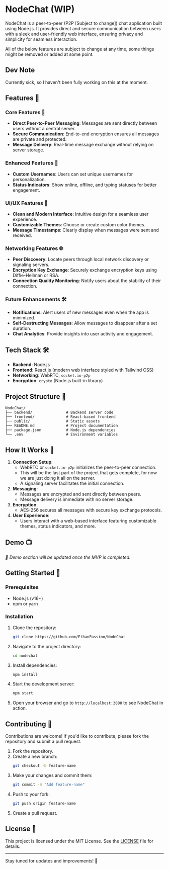 # NodeChat (WIP)

NodeChat is a peer-to-peer (P2P [Subject to change]) chat application built using Node.js. It provides direct and secure communication between users with a sleek and user-friendly web interface, ensuring privacy and simplicity for seamless interaction.

All of the below features are subject to change at any time, some things might be removed or added at some point.

## Dev Note
Currently sick, so I haven't been fully working on this at the moment.

## Features 🎯

### Core Features 🚀
- **Direct Peer-to-Peer Messaging**: Messages are sent directly between users without a central server.
- **Secure Communication**: End-to-end encryption ensures all messages are private and protected.
- **Message Delivery**: Real-time message exchange without relying on server storage.

### Enhanced Features 🌟
- **Custom Usernames**: Users can set unique usernames for personalization.
- **Status Indicators**: Show online, offline, and typing statuses for better engagement.

### UI/UX Features 🎨
- **Clean and Modern Interface**: Intuitive design for a seamless user experience.
- **Customizable Themes**: Choose or create custom color themes.
- **Message Timestamps**: Clearly display when messages were sent and received.

### Networking Features 🌐
- **Peer Discovery**: Locate peers through local network discovery or signaling servers.
- **Encryption Key Exchange**: Securely exchange encryption keys using Diffie-Hellman or RSA.
- **Connection Quality Monitoring**: Notify users about the stability of their connection.

### Future Enhancements 🛠️
- **Notifications**: Alert users of new messages even when the app is minimized.
- **Self-Destructing Messages**: Allow messages to disappear after a set duration.
- **Chat Analytics**: Provide insights into user activity and engagement.

## Tech Stack 🛠️
- **Backend**: Node.js
- **Frontend**: React.js (modern web interface styled with Tailwind CSS)
- **Networking**: WebRTC, `socket.io-p2p`
- **Encryption**: `crypto` (Node.js built-in library)

## Project Structure 📂

```
NodeChat/
├── backend/               # Backend server code
├── frontend/              # React-based frontend
├── public/                # Static assets
├── README.md              # Project documentation
├── package.json           # Node.js dependencies
└── .env                   # Environment variables
```

## How It Works 🔧
1. **Connection Setup**:
   - WebRTC or `socket.io-p2p` initializes the peer-to-peer connection.
   - This will be the last part of the project that gets complete, for now we are just doing it all on the server.
   - A signaling server facilitates the initial connection.
2. **Messaging**:
   - Messages are encrypted and sent directly between peers.
   - Message delivery is immediate with no server storage.
3. **Encryption**:
   - AES-256 secures all messages with secure key exchange protocols.
4. **User Experience**:
   - Users interact with a web-based interface featuring customizable themes, status indicators, and more.

## Demo 📺
_🚧 Demo section will be updated once the MVP is completed._

## Getting Started 🏁

### Prerequisites
- Node.js (v16+)
- npm or yarn

### Installation
1. Clone the repository:
   ```bash
   git clone https://github.com/EthanPassino/NodeChat
   ```
2. Navigate to the project directory:
   ```bash
   cd nodechat
   ```
3. Install dependencies:
   ```bash
   npm install
   ```
4. Start the development server:
   ```bash
   npm start
   ```
5. Open your browser and go to `http://localhost:3000` to see NodeChat in action.

## Contributing 🤝
Contributions are welcome! If you'd like to contribute, please fork the repository and submit a pull request.

1. Fork the repository.
2. Create a new branch:
   ```bash
   git checkout -b feature-name
   ```
3. Make your changes and commit them:
   ```bash
   git commit -m "Add feature-name"
   ```
4. Push to your fork:
   ```bash
   git push origin feature-name
   ```
5. Create a pull request.

## License 📜
This project is licensed under the MIT License. See the [LICENSE](LICENSE) file for details.

---

Stay tuned for updates and improvements! 🚀

